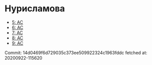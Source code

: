 # Нурисламова
- [5: AC](5.md)
- [6: AC](6.md)
- [7: AC](7.md)
- [8: AC](8.md)
- [9: AC](9.md)

Commit: 14d0469f6d729035c373ee509922324c1963fddc
 fetched at: 20200922-115620
